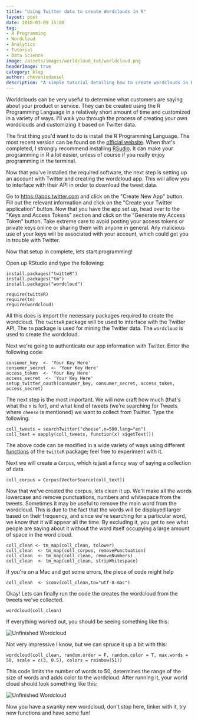 ```yaml
---
title: "Using Twitter data to create Wordclouds in R"
layout: post
date: 2018-03-09 15:00
tag:
- R Programming
- Wordcloud
- Analytics
- Tutorial
- Data Science
image: /assets/images/worldcloud_tut/worldcloud.png
headerImage: true
category: blog
author: chevoniedaniel
description: "A simple tutorial detailing how to create wordclouds in R from Twitter data."
---
```


Worldclouds can be very useful to determine what customers are saying about your product or service. They can be created using the R Programming Language in a relatively short amount of time and customized in a variety of ways. I'll walk you through the process of creating your own wordclouds and customizing it based on Twitter data.

The first thing you'd want to do is install the R Programming Language. The most recent version can be found on the [official website](https://cran.r-project.org/). When that's completed, I strongly recommend installing [RSudio](https://www.rstudio.com/products/rstudio/download/). It can make your programming in R a lot easier, unless of course if you really enjoy programming in the terminal.

Now that you've installed the required software, the next step is setting up an account with Twitter and creating the wordcloud app. This will allow you to interface with their API in order to download the tweet data.

Go to https://apps.twitter.com and click on the "Create New App" button. Fill out the relevant information and click on the "Create your Twitter application" button. Now that you have the app set up, head over to the "Keys and Access Tokens" section and click on the "Generate my Access Token" button. Take extreme care to avoid posting your access tokens or private keys online or sharing them with anyone in general. Any malicious use of your keys will be associated with your account, which could get you in trouble with Twitter.

Now that setup in complete, lets start programming!

Open up RStudio and type the following:

```rconsole
install.packages("twitteR")
install.packages("tm")
install.packages("wordcloud")

require(twitteR)
require(tm)
require(wordcloud)
```

All this does is import the necessary packages required to create the wordcloud. The `twitteR` package will be used to interface with the Twitter API, The `tm` package is used for mining the Twitter data. The `wordcloud` is used to create the wordcloud.

Next we're going to authenticate our app information with Twitter. Enter the following code:

```rconsole
consumer_key  <- 'Your Key Here'
consumer_secret  <- 'Your Key Here'
access_token  <- 'Your Key Here'
access_secret  <- 'Your Key Here'
setup_twitter_oauth(consumer_key, consumer_secret, access_token, access_secret)
```

The next step is the most important. We will now craft how much (that's what the `n` is for), and what kind of tweets (we're searching for Tweets where `cheese` is mentioned) we want to collect from Twitter. Type the following:

```rconsole
coll_tweets = searchTwitter("cheese",n=500,lang="en")
coll_text = sapply(coll_tweets, function(x) x$getText())
```

The above code can be modified in a wide variety of ways using different [functions](https://www.rdocumentation.org/packages/twitteR/versions/1.1.9) of the `twitteR` package; feel free to experiment with it.

Next we will create a `Corpus`, which is just a fancy way of saying a collection of data.

```rconsole
coll_corpus = Corpus(VectorSource(coll_text))
```

Now that we've created the corpus, lets clean it up. We'll make all the words lowercase and remove punctuations, numbers and whitespace from the tweets. Sometimes it may be useful to remove the main word from the wordcloud. This is due to the fact that the words will be displayed larger based on their frequency, and since we're searching for a particular word, we know that it will appear all the time. By excluding it, you get to see what people are saying about it without the word itself occupying a large amount of space in the word cloud.

```rconsole
coll_clean <- tm_map(coll_clean, tolower)
coll_clean  <- tm_map(coll_corpus, removePunctuation)
coll_clean  <- tm_map(coll_clean, removeNumbers)
coll_clean  <- tm_map(coll_clean, stripWhitespace)
```

If you're on a Mac and got some errors, the piece of code might help

```rconsole
coll_clean  <- iconv(coll_clean,to="utf-8-mac")
```

Okay! Lets can finally run the code the creates the wordcloud from the tweets we've collected.

```rconsole
wordcloud(coll_clean)
```

If everything worked out, you should be seeing something like this:

![Unfinished Wordcloud](/assets/images/worldcloud_tut/unfinished_wc.png "Unfinished Wordcloud")


Not very impressive I know, but we can spruce it up a bit with this:

```rconsole
wordcloud(coll_clean, random.order = F, random.color = T, max.words = 50, scale = c(3, 0.5), colors = rainbow(51))
```

This code limits the number of words to 50, determines the range of the size of words and adds color to the wordcloud. After running it, your world cloud should look something like this:

![Unfinished Wordcloud](/assets/images/worldcloud_tut/finished_wc.png "Finished Wordcloud")


Now you have a swanky new wordcloud, don't stop here, tinker with it, try new functions and have some fun!

